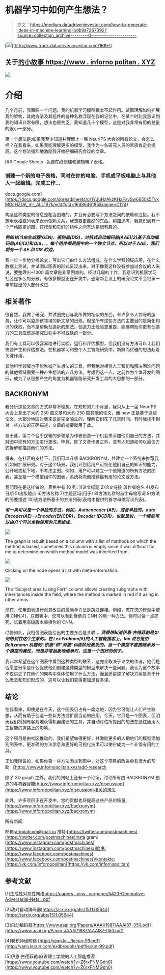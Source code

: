 # 机器学习中如何产生想法？

> 原文：<https://medium.datadriveninvestor.com/how-to-generate-ideas-in-machine-learning-bdb9a7267392?source=collection_archive---------0----------------------->

[![](img/153c529fcddad294b1334d85e92f5256.png)](http://www.track.datadriveninvestor.com/1B9E\)

## 关于[的小故事 https://www . inforno politan . XYZ](https://www.infornopolitan.xyz/backronym)

![](img/99403551c439b34c08b8131a574df9e1.png)

# 介绍

几个月前，我面临一个问题，我的机器学习模型根本不起作用。试图理解如何扩展我的架构，其他方法及其组件的各种名称浮现在我的记忆中。在某个时刻我意识到我的知识非常有限，想法也很贫乏。我知道几十个模型，这是对我非常有用的总量的很小一部分。

第一个想法是:如果我至少知道并理解上一届 NeurIPS 大会的所有论文，会怎么样？在我看来，如果我能理解更多的模型，我作为一名研究人员的素质肯定会提高。这个想法强烈地激励我开始仔细研究会议的文章。

[](https://docs.google.com/spreadsheets/d/1YJuHzAkzKHaFxvSw6650s5TvkMGcHZUA_mr_ALL1B7k/edit#gid=1648646185&range=C124) [## Google Sheets -免费在线创建和编辑电子表格。

### 创建一个新的电子表格，同时在你的电脑、手机或平板电脑上与其他人一起编辑。完成工作…

docs.google.com](https://docs.google.com/spreadsheets/d/1YJuHzAkzKHaFxvSw6650s5TvkMGcHZUA_mr_ALL1B7k/edit#gid=1648646185&range=C124) 

构造这种类型的信息是相当困难的，并且有必要写下方法之间的依赖和连接。我不想用表格或列表来表示依赖关系，我想要更自然的东西。稍加思考，我意识到有一个严格固定的图，在模型和它们的组件之间有边是很有趣的。

***例如甘[1]由生成器(GEN)、鉴别器(DIS)、对抗式自动编码器(AAE)[2]基于自动编码器(AE)[3]和 DIS，。每个组件都是图中的一个独立节点，所以对于 AAE，我们将有一个 AE 和 DIS 的边。***

我一步一步地分析论文，写出它们由什么方法组成，在什么学科领域应用，在什么数据上测试，并试图以图表的形式呈现出来。对于像我这样没有参加过会议的人来说，要整理出~1000 篇文章是非常困难的。经过几周的工作，我意识到机器学习社区是多么的分散。有很多模型正在开发中，通常新会议上的研究论文不会继承一年前提出的大部分改进…

## 相关著作

很自然，我做了研究，并试图找到与我所做的相似的东西。有许多令人惊讶的服务，让你可以监测该领域的新文章的出现。但是所有这些方法的主要目的是简化知识的获取，而不是帮助创造新的想法。创造力比经验更重要，能够帮助你更有创造力的工具应该是研究过程中不可或缺的一部分。

我们有工具可以很容易地进行实验，运行和评估模型，但我们没有方法可以让我们快速产生和评估想法。在机器学习和整个人工智能研究中，新鲜而优雅的想法起着关键作用。

其他科学领域也不能吹嘘产生想法的工具，但我绝对相信人工智能和解决困难问题的其他领域需要一种产生想法的非凡方法。考虑到这一点，之前作为个体开发的图形，成为了从思想产生的角度为机器智能研究开发工具的大思想的一部分。

## BACKRONYM

我分析这些文章的方式非常不理想。在短短的几个月里，我只从上一届 NeurIPS 大会上拿出了大约 250 篇文章和大约 250 篇其他的论文，而 new 正是基于这些论文。大部分地区对我来说是完全陌生的，理解它们花了几天时间。有时我找不到对一些方法的正确描述，文章的摘要就用于此。

基于此，第二个合乎逻辑的步骤是为作者创造一个机会来添加他们自己的方法，并对图中现有的方法进行更改。毕竟，除了文章作者之外，没有人知道如何以最佳方式拆解和描述他们的方法。

将来，在社区的支持下，我们可以升级 BACKRONYM，并建立一个系统来推荐我们如何扩展研究。对于这个场景，我们计划给用户可视化他们自己的知识的能力，公开地或私下地，不考虑主图。例如，用户可以建立一个他知道的所有方法的图表，甚至是一个模型组件的图表，系统将向他推荐最有用的论文或方法。

我们现在是这样做的，表格中有 10 列:
1)论文标题
2)论文链接
3)作者姓名
4)发布日期
5)出版地点
6)方法名称
7)主题区域(用于)
8)方法名称的首字母缩写词
9)方法的简要描述
10)该方法所基于的方法列表(表格中提供的首字母缩写词列表)。

***每一条可以是一个单独的方法，例如，Autoencoder (AE)，或者单独的，auto Encoder(AE)——>Encoder(ENCDR)，Decoder (DCDR)，也就是说，一个模型可以由几个可以单独使用的元素组成。***

![](img/a25337bf5e58920eefe5aed0381f2349.png)

The graph is rebuilt based on a column with a list of methods on which the method is based, sometimes this column is empty since it was difficult for me to determine on which method model was inherited from.

![](img/ad6fc1d05d70bd80c7dbc97ba2b7cb01.png)

Clicking on the node opens a list with meta-information.

![](img/149b130c1b25482413f6c57d30eda30b.png)

The “Subject area (Using For)” column allows creating subgraphs with inheritances inside the field, where the method is marked in red if it using in other areas.

现在，使用图表进行创意改进的最简单方法是跳过连接。例如，您在您的模型中使用 CNN[4]，在图表中，您可以看到继承自 CNN 的另一种方法。你可以做一点研究，试着用高级版本替换你的 CNN。

尽管如此，我相信图表能给出的主要东西是关联 ***。我很想知道伊恩·古德菲勒是如何想到甘这个主意的。在 Lex Fridman[5]的人工智能播客上，Ian 说它是由 Boltzmann 机器的“积极”和“消极”训练阶段激发的。当一个模型不直接继承另一个模型的属性，而是非常抽象地继承时，这是一个很好的例子。***

我非常希望在这个图表中看到这种类型的联系，这完全取决于论文的作者，他们是否愿意分享是什么促使他们创建这种类型的模型来解决一些问题。我认为这个故事不仅讲述了在他们的架构中具体使用了什么方法，而且还讲述了解决方案是基于什么概念和知识形成的，这可以让我们变得更加足智多谋。

## 结论

在我看来，即使是在今天，这个图表仍占有一席之地，因为它可能让人们产生联想，从而有助于创造一些新方法或扩展当前的应用。今天，它只是一个图表，但明天我们将拥有客观地获得机器建议的工具，并自动评估所提出的想法在通往通用人工智能的道路上的影响。

这个项目是由社区推动的。我们希望做得更好，并激励更多的人把他们的模型添加到图表中。更准确的方法信息和更好的可视化技术可以使它成为一个非常有用的工具。

正如我所说的，如果你将一些方法添加到图中，对这个项目的改进会有很大的帮助:【https://www.infornopolitan.xyz/add-research

除了 3D graph 之外，我们的网站上还有一个论坛，讨论所有由 BACKRONYM 创造的与机器智能[https://www.infornopolitan.xyz/discussion](https://www.infornopolitan.xyz/discussion)相关的想法

此外，许多项目正在开发中，您的贡献也将提高这些产品的质量。[https://www.infornopolitan.xyz/backronym](https://www.infornopolitan.xyz/backronym)

所有新闻:

邮箱:aripdotcom@mail.ru
推特:[https://twitter.com/postmachines](https://twitter.com/postmachines)insta gram:[https://www.instagram.com/postmachines](https://www.instagram.com/postmachines/)脸书:[https://www.facebook.com/postmachines](https://www.facebook.com/postmachines)Vkontakte:[https://vk.com/infornopolitan](https://vk.com/infornopolitan)

## **参考文献**

[1]生成性对抗性网络[https://papers . nips . cc/paper/5423-Generative-Adversarial-Nets . pdf](https://papers.nips.cc/paper/5423-generative-adversarial-nets.pdf)

[2]敌对自动编码器[https://arxiv.org/abs/1511.05644](https://arxiv.org/abs/1511.05644)

[3]自动编码器[https://www.aaai.org/Papers/AAAI/1987/AAAI87-050.pdf](https://www.aaai.org/Papers/AAAI/1987/AAAI87-050.pdf)

[4]卷积神经网络 [http://yann.le.../lecun-99.pdf](http://yann.lecun.com/exdb/publis/pdf/lecun-99.pdf)

[5]伊恩·古德菲勒:麻省理工学院的人工智能播客[https://www.youtube.com/watch?v=Z6rxFNMGdn0](https://www.youtube.com/watch?v=Z6rxFNMGdn0)